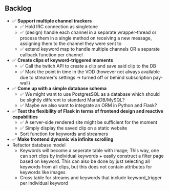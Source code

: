 ## Backlog

- ✅ <b>Support multiple channel trackers</b>
  - ✅ Hold IRC connection as singletone
  - ✅ (design) handle each channel in a separate wrapper-thread or process them in a single method on receiving a new message, assigning them to the channel they were sent to
  - ✅ extend keyword map to handle multiple channels OR a separate callback function per channel
- ✅ <b>Create clips of keyword-triggered moments</b>
  - ✅ Call the twitch API to create a clip and save said clip to the DB
  - ✅ Mark the point in time in the VOD (however not always available due to streamer's settings -> turned off or behind subscription pay-wall)
- ✅ <b>Come up with a simple database schema</b>
  - ✅ We might want to use PostgresSQL as a database which should be slightly different to standard MariaDB/MySQL?
  - ✅ Maybe we also want to integrate an ORM in Python and Flask?
- ✅ <b>Test the flexibility of Flask in terms of frontend design and reactive capabilities</b>
  - ✅ A server-side rendered site might be sufficient for the moment
  - ✅ Simply display the saved clip on a static website
  - Sort function for keywords and streamers
- ✅ <b>Make frontend dynamic via infinite scrolling</b>
- Refactor database model
  - Keywords will become a seperate table with image; This way, one can sort clips by individual keywords + easily construct a filter page based on keyword.
    This can also be done by just selecting all keywords from all clips, but this does not contain attributes for keywords like images
  - Cross table for streams and keywords that include keyword_trigger per individual keyword
